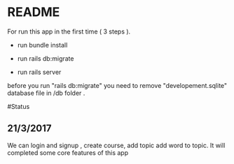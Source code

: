 # README
For run this app in the first time ( 3 steps ).

* run bundle install

* run rails db:migrate

* run rails server

before you run "rails db:migrate" you need to remove "developement.sqlite" database file in /db folder .


#Status

## 21/3/2017

We can login and signup , create course, add topic add word to topic. It will completed some core features of this app